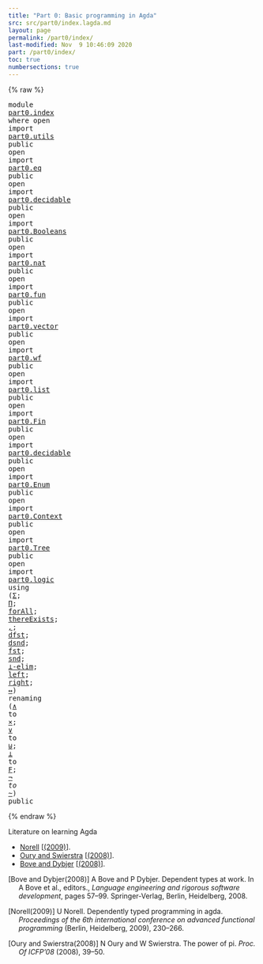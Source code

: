 ```yaml
---
title: "Part 0: Basic programming in Agda"
src: src/part0/index.lagda.md
layout: page
permalink: /part0/index/
last-modified: Nov  9 10:46:09 2020
part: /part0/index/
toc: true
numbersections: true
---
```


{% raw %}<pre class="Agda"><a id="57" class="Keyword">module</a> <a id="64" href="{% endraw %}{% link html/refs/part0/index/index.md %}{% raw %}" class="Module">part0.index</a> <a id="76" class="Keyword">where</a>
<a id="82" class="Keyword">open</a> <a id="87" class="Keyword">import</a> <a id="94" href="{% endraw %}{% link html/part0/utils.md %}{% raw %}" class="Module">part0.utils</a> <a id="106" class="Keyword">public</a>
<a id="113" class="Keyword">open</a> <a id="118" class="Keyword">import</a> <a id="125" href="{% endraw %}{% link html/part0/eq.md %}{% raw %}" class="Module">part0.eq</a> <a id="134" class="Keyword">public</a>
<a id="141" class="Keyword">open</a> <a id="146" class="Keyword">import</a> <a id="153" href="{% endraw %}{% link html/part0/decidable.md %}{% raw %}" class="Module">part0.decidable</a> <a id="169" class="Keyword">public</a>
<a id="176" class="Keyword">open</a> <a id="181" class="Keyword">import</a> <a id="188" href="{% endraw %}{% link html/part0/Booleans.md %}{% raw %}" class="Module">part0.Booleans</a> <a id="203" class="Keyword">public</a>
<a id="210" class="Keyword">open</a> <a id="215" class="Keyword">import</a> <a id="222" href="{% endraw %}{% link html/part0/nat.md %}{% raw %}" class="Module">part0.nat</a> <a id="232" class="Keyword">public</a>
<a id="239" class="Keyword">open</a> <a id="244" class="Keyword">import</a> <a id="251" href="{% endraw %}{% link html/part0/fun.md %}{% raw %}" class="Module">part0.fun</a> <a id="261" class="Keyword">public</a>
<a id="268" class="Keyword">open</a> <a id="273" class="Keyword">import</a> <a id="280" href="{% endraw %}{% link html/part0/vector.md %}{% raw %}" class="Module">part0.vector</a> <a id="293" class="Keyword">public</a>
<a id="300" class="Keyword">open</a> <a id="305" class="Keyword">import</a> <a id="312" href="{% endraw %}{% link html/part0/wf.md %}{% raw %}" class="Module">part0.wf</a> <a id="321" class="Keyword">public</a>
<a id="328" class="Keyword">open</a> <a id="333" class="Keyword">import</a> <a id="340" href="{% endraw %}{% link html/part0/list.md %}{% raw %}" class="Module">part0.list</a> <a id="351" class="Keyword">public</a>
<a id="358" class="Keyword">open</a> <a id="363" class="Keyword">import</a> <a id="370" href="{% endraw %}{% link html/part0/Fin.md %}{% raw %}" class="Module">part0.Fin</a> <a id="380" class="Keyword">public</a>
<a id="387" class="Keyword">open</a> <a id="392" class="Keyword">import</a> <a id="399" href="{% endraw %}{% link html/part0/decidable.md %}{% raw %}" class="Module">part0.decidable</a> <a id="415" class="Keyword">public</a>
<a id="422" class="Keyword">open</a> <a id="427" class="Keyword">import</a> <a id="434" href="{% endraw %}{% link html/part0/Enum.md %}{% raw %}" class="Module">part0.Enum</a> <a id="445" class="Keyword">public</a>
<a id="452" class="Keyword">open</a> <a id="457" class="Keyword">import</a> <a id="464" href="{% endraw %}{% link html/part0/Context.md %}{% raw %}" class="Module">part0.Context</a> <a id="478" class="Keyword">public</a>
<a id="485" class="Keyword">open</a> <a id="490" class="Keyword">import</a> <a id="497" href="{% endraw %}{% link html/part0/Tree.md %}{% raw %}" class="Module">part0.Tree</a> <a id="508" class="Keyword">public</a>
<a id="515" class="Keyword">open</a> <a id="520" class="Keyword">import</a> <a id="527" href="{% endraw %}{% link html/part0/logic.md %}{% raw %}" class="Module">part0.logic</a> <a id="539" class="Keyword">using</a> <a id="545" class="Symbol">(</a><a id="546" href="{% endraw %}{% link html/part0/logic.md %}{% raw %}#316" class="Record">Σ</a><a id="547" class="Symbol">;</a> <a id="549" href="{% endraw %}{% link html/part0/logic.md %}{% raw %}#129" class="Function">Π</a><a id="550" class="Symbol">;</a> <a id="552" href="{% endraw %}{% link html/part0/logic.md %}{% raw %}#208" class="Function">forAll</a><a id="558" class="Symbol">;</a> <a id="560" href="{% endraw %}{% link html/part0/logic.md %}{% raw %}#453" class="Function">thereExists</a><a id="571" class="Symbol">;</a> <a id="573" href="{% endraw %}{% link html/part0/logic.md %}{% raw %}#388" class="InductiveConstructor Operator">_,_</a><a id="576" class="Symbol">;</a> <a id="578" href="{% endraw %}{% link html/part0/logic.md %}{% raw %}#408" class="Field">dfst</a><a id="582" class="Symbol">;</a> <a id="584" href="{% endraw %}{% link html/part0/logic.md %}{% raw %}#423" class="Field">dsnd</a><a id="588" class="Symbol">;</a> <a id="590" href="{% endraw %}{% link html/part0/logic.md %}{% raw %}#1240" class="Field">fst</a><a id="593" class="Symbol">;</a> <a id="595" href="{% endraw %}{% link html/part0/logic.md %}{% raw %}#1252" class="Field">snd</a><a id="598" class="Symbol">;</a> <a id="600" href="{% endraw %}{% link html/part0/logic.md %}{% raw %}#1663" class="Function">⊥-elim</a><a id="606" class="Symbol">;</a> <a id="608" href="{% endraw %}{% link html/part0/logic.md %}{% raw %}#1900" class="InductiveConstructor">left</a><a id="612" class="Symbol">;</a> <a id="614" href="{% endraw %}{% link html/part0/logic.md %}{% raw %}#1921" class="InductiveConstructor">right</a><a id="619" class="Symbol">;</a> <a id="621" href="{% endraw %}{% link html/part0/logic.md %}{% raw %}#2528" class="Function Operator">_↔_</a><a id="624" class="Symbol">)</a> <a id="626" class="Keyword">renaming</a> <a id="635" class="Symbol">(</a><a id="636" href="{% endraw %}{% link html/part0/logic.md %}{% raw %}#1156" class="Record Operator">_∧_</a> <a id="640" class="Symbol">to</a> <a id="_∧_"></a><a id="643" href="{% endraw %}{% link html/refs/part0/index/index.md %}#ref-643{% raw %}" class="Record Operator">_×_</a><a id="646" class="Symbol">;</a> <a id="648" href="{% endraw %}{% link html/part0/logic.md %}{% raw %}#1842" class="Datatype Operator">_∨_</a> <a id="652" class="Symbol">to</a> <a id="_∨_"></a><a id="655" href="{% endraw %}{% link html/refs/part0/index/index.md %}#ref-655{% raw %}" class="Datatype Operator">_⊎_</a><a id="658" class="Symbol">;</a> <a id="660" href="{% endraw %}{% link html/part0/logic.md %}{% raw %}#1648" class="Datatype">⊥</a> <a id="662" class="Symbol">to</a> <a id="⊥"></a><a id="665" href="{% endraw %}{% link html/refs/part0/index/index.md %}#ref-665{% raw %}" class="Datatype">F</a><a id="666" class="Symbol">;</a> <a id="668" href="{% endraw %}{% link html/part0/logic.md %}{% raw %}#1722" class="Function Operator">¬_</a> <a id="671" class="Symbol">to</a> <a id="¬_"></a><a id="674" href="{% endraw %}{% link html/refs/part0/index/index.md %}#ref-674{% raw %}" class="Function Operator">~_</a><a id="676" class="Symbol">)</a> <a id="678" class="Keyword">public</a>
</pre>{% endraw %}

Literature on learning Agda

-   [Norell](#ref-Norell:AFP:2009) \[[(2009)](#ref-Norell:AFP:2009)\].
-   [Oury and Swierstra](#ref-OurySwierstra:ICFP:2008)
    \[[(2008)](#ref-OurySwierstra:ICFP:2008)\].
-   [Bove and Dybjer](#ref-BoveDybjer:LerNet:2008)
    \[[(2008)](#ref-BoveDybjer:LerNet:2008)\].

<div id="refs" class="references csl-bib-body hanging-indent"
markdown="1">

<div id="ref-BoveDybjer:LerNet:2008" class="csl-entry" markdown="1">

\[Bove and Dybjer(2008)\] A Bove and P Dybjer. Dependent types at work.
In A Bove et al., editors., *Language engineering and rigorous software
development*, pages 57–99. Springer-Verlag, Berlin, Heidelberg, 2008.

</div>

<div id="ref-Norell:AFP:2009" class="csl-entry" markdown="1">

\[Norell(2009)\] U Norell. Dependently typed programming in agda.
*Proceedings of the 6th international conference on advanced functional
programming* (Berlin, Heidelberg, 2009), 230–266.

</div>

<div id="ref-OurySwierstra:ICFP:2008" class="csl-entry" markdown="1">

\[Oury and Swierstra(2008)\] N Oury and W Swierstra. The power of pi.
*Proc. Of ICFP’08* (2008), 39–50.

</div>

</div>
